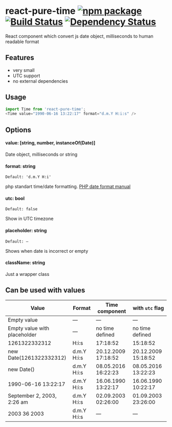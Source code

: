# react-pure-time [![npm package](https://img.shields.io/npm/v/react-pure-time.svg?style=flat-square)](https://www.npmjs.org/package/react-pure-time) [![Build Status](https://travis-ci.org/memCrab/react-pure-time.svg?branch=master)](https://travis-ci.org/memCrab/react-pure-time) [![Dependency Status](https://david-dm.org/memCrab/react-pure-time.svg)](https://david-dm.org/memCrab/react-pure-time)
React component which convert js date object, milliseconds to human readable format

## Features
- very small
- UTC support
- no external dependencies

## Usage

```javascript
import Time from 'react-pure-time';
<Time value="1990-06-16 13:22:17" format="d.m.Y H:i:s" />
```

## Options
#### value: [string, number, instanceOf(Date)]
Date object, milliseconds or string

#### format: string
`Default: 'd.m.Y H:i'`

php standart time/date formatting. [PHP date format manual](http://php.net/manual/en/function.date.php)
#### utc: bool
`Default: false`

Show in UTC timezone
#### placeholder: string
`Default: —`

Shows when date is incorrect or empty
#### className: string
Just a wrapper class

## Can be used with values

| Value | Format | Time component | with `utc` flag |
| --- | --- | --- | --- |
| Empty value | — | <span>—</span> | <span>—</span> |
| Empty value with placeholder | — | <span>no time defined</span> | <span>no time defined</span> |
| 1261322332312 | H:i:s | <span>17:18:52</span> | <span>15:18:52</span> |
| new Date(1261322332312) | d.m.Y H:i:s | <span>20.12.2009 17:18:52</span> | <span>20.12.2009 15:18:52</span> |
| new Date() | d.m.Y H:i:s | <span>08.05.2016 16:22:23</span> | <span>08.05.2016 13:22:23</span> |
| 1990-06-16 13:22:17 | d.m.Y H:i:s | <span>16.06.1990 13:22:17</span> | <span>16.06.1990 10:22:17</span> |
| September 2, 2003, 2:26 am | d.m.Y H:i:s | <span>02.09.2003 02:26:00</span> | <span>01.09.2003 23:26:00</span> |
| 2003 36 2003 | d.m.Y H:i:s | <span>—</span> | <span>—</span> |
